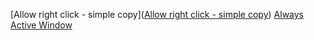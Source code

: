 [Allow right click - simple copy]([Allow right click - simple copy](https://chrome.google.com/webstore/detail/allow-right-click-simple/cinnaghekiafnplijmadmifnoaecefdd))
[Always Active Window](https://chrome.google.com/webstore/detail/always-active-window-alwa/ehllkhjndgnlokhomdlhgbineffifcbj)
